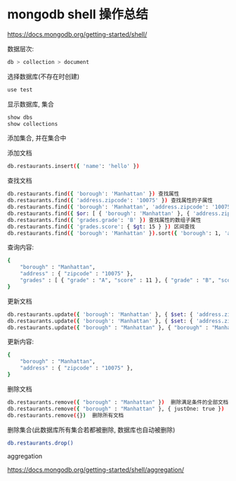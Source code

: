 # mongodb shell 操作总结

https://docs.mongodb.org/getting-started/shell/


数据层次:

```bash
db > collection > document
```

选择数据库(不存在时创建)

```bash
use test
```

显示数据库, 集合

```bash
show dbs
show collections
```


添加集合, 并在集合中

添加文档

```bash
db.restaurants.insert({ 'name': 'hello' })
```

查找文档

```bash
db.restaurants.find({ 'borough': 'Manhattan' }) 查找属性
db.restaurants.find({ 'address.zipcode': '10075' }) 查找属性的子属性
db.restaurants.find({ 'borough': 'Manhattan', 'address.zipcode': '10075' }) AND查找
db.restaurants.find({ $or: [ { 'borough': 'Manhattan' }, { 'address.zipcode': '10075' } ] }) OR查找
db.restaurants.find({ 'grades.grade': 'B' }) 查找属性的数组子属性
db.restaurants.find({ 'grades.score': { $gt: 15 } }) 区间查找
db.restaurants.find({ 'borough': 'Manhattan' }).sort({ 'borough': 1, 'address.zipcode': 1 }) 查找后排序, 1为正序, 2为倒序; 先排borough, 相同时再排address.zipcode
```

查询内容:


```bash
{
	"borough" : "Manhattan",
	"address" : { "zipcode" : "10075" },
	"grades" : [ { "grade" : "A", "score" : 11 }, { "grade" : "B", "score" : 17 } ]
}
```

更新文档

```bash
db.restaurants.update({ 'borough': 'Manhattan' }, { $set: { 'address.zipcode': '10099' } })  更新borough为'Manhattan'的文档
db.restaurants.update({ 'borough': 'Manhattan' }, { $set: { 'address.zipcode': '10099' } }, { multi: true })  更新所有满足条件的文档
db.restaurants.update({ "borough" : "Manhattan" }, { "borough" : "Manhattan", "become": "clean" })  替换文档
```

更新内容:

```bash
{
	"borough" : "Manhattan",
	"address" : { "zipcode" : "10075" },
}
```

删除文档

```bash
db.restaurants.remove({ "borough" : "Manhattan" })  删除满足条件的全部文档
db.restaurants.remove({ "borough" : "Manhattan" }, { justOne: true })  只删除一个文档
db.restaurants.remove({})  删除所有文档
```

删除集合(此数据库所有集合若都被删除, 数据库也自动被删除)

```bash
db.restaurants.drop()
```


aggregation

https://docs.mongodb.org/getting-started/shell/aggregation/